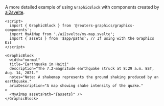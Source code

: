 A more detailed example of using `GraphicBlock` with components created by [ai2svelte](https://github.com/reuters-graphics/ai2svelte).

```svelte
<script>
  import { GraphicBlock } from '@reuters-graphics/graphics-components';
  import MyAiMap from './ai2svelte/my-map.svelte';
  import { assets } from '$app/paths'; // If using with the Graphics Kit
</script>

<GraphicBlock
  width="normal"
  title="Earthquake in Haiti"
  description="The 7.2-magnitude earthquake struck at 8:29 a.m. EST, Aug. 14, 2021."
  notes="Note: A shakemap represents the ground shaking produced by an earthquake."
  ariaDescription="A map showing shake intensity of the quake."
>
  <MyAiMap assetsPath="{assets}" />
</GraphicBlock>
```
